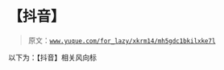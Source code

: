 # 【抖音】

> 原文：[`www.yuque.com/for_lazy/xkrm14/mh5gdc1bkilxke7l`](https://www.yuque.com/for_lazy/xkrm14/mh5gdc1bkilxke7l)



以下为：【抖音】相关风向标 



